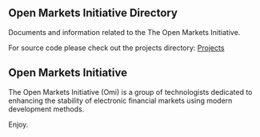 ## Open Markets Initiative Directory

Documents and information related to the The Open Markets Initiative.

For source code please check out the projects directory: [Projects](https://github.com/Open-Markets-Initiative/Directory/tree/master/Projects "Omi Github Projects")

## Open Markets Initiative

The Open Markets Initiative (Omi) is a group of technologists dedicated to 
enhancing the stability of electronic financial markets using modern 
development methods.

Enjoy.
